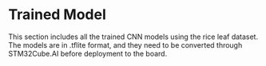 # Trained Model
This section includes all the trained CNN models using the rice leaf dataset. The models are in .tflite format, and they need to be converted through STM32Cube.AI before deployment to the board.